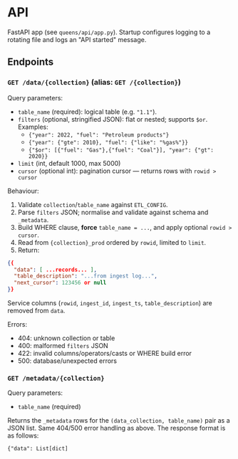 # API

FastAPI app (see `queens/api/app.py`). Startup configures logging to a rotating file and logs an "API started" message.

## Endpoints

### `GET /data/{collection}` (alias: `GET /{collection}`)
Query parameters:
- `table_name` (required): logical table (e.g. `"1.1"`).
- `filters` (optional, stringified JSON): flat or nested; supports `$or`. Examples:
  - `{"year": 2022, "fuel": "Petroleum products"}`
  - `{"year": {"gte": 2010}, "fuel": {"like": "%gas%"}}`
  - `{"$or": [{"fuel": "Gas"},{"fuel": "Coal"}], "year": {"gt": 2020}}`
- `limit` (int, default 1000, max 5000)
- `cursor` (optional int): pagination cursor — returns rows with `rowid > cursor`

Behaviour:
1) Validate `collection`/`table_name` against `ETL_CONFIG`.
2) Parse `filters` JSON; normalise and validate against schema and `_metadata`.
3) Build WHERE clause, **force** `table_name = ...`, and apply optional `rowid > cursor`.
4) Read from `{collection}_prod` ordered by `rowid`, limited to `limit`.
5) Return:
```json
{{
  "data": [ ...records... ],
  "table_description": "...from ingest log...",
  "next_cursor": 123456 or null
}}
```
Service columns (`rowid`, `ingest_id`, `ingest_ts`, `table_description`) are removed from `data`.

Errors:
- 404: unknown collection or table
- 400: malformed `filters` JSON
- 422: invalid columns/operators/casts or WHERE build error
- 500: database/unexpected errors

### `GET /metadata/{collection}`
Query parameters:
- `table_name` (required)

Returns the `_metadata` rows for the `(data_collection, table_name)` pair as a JSON list. Same 404/500 error handling as above. The response format is as follows:
```
{"data": List[dict]
```

